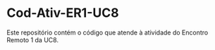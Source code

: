 # Cod-Ativ-ER1-UC8

Este repositório contém o código que atende à atividade do Encontro Remoto 1 da UC8.
